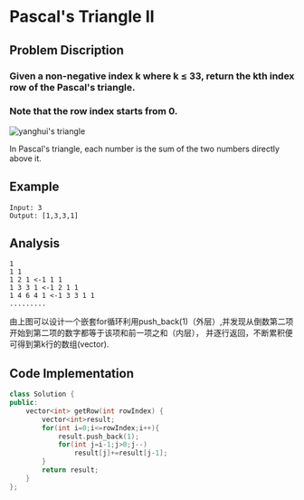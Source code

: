 Pascal's Triangle II
==
Problem Discription
--
### Given a non-negative index k where k ≤ 33, return the kth index row of the Pascal's triangle.

### Note that the row index starts from 0.
![yanghui's triangle](https://upload.wikimedia.org/wikipedia/commons/0/0d/PascalTriangleAnimated2.gif)

In Pascal's triangle, each number is the sum of the two numbers directly above it.

## Example
```
Input: 3
Output: [1,3,3,1]
```

Analysis
---
```
1
1 1
1 2 1 <-1 1 1
1 3 3 1 <-1 2 1 1
1 4 6 4 1 <-1 3 3 1 1
.........
```
由上图可以设计一个嵌套for循环利用push_back(1)（外层）,并发现从倒数第二项开始到第二项的数字都等于该项和前一项之和（内层），
并逐行返回，不断累积便可得到第k行的数组(vector).

## Code Implementation
```cpp
class Solution {
public:
    vector<int> getRow(int rowIndex) {
        vector<int>result;
        for(int i=0;i<=rowIndex;i++){
            result.push_back(1);
            for(int j=i-1;j>0;j--)
                result[j]+=result[j-1];
        }
        return result;
    }
};
```
